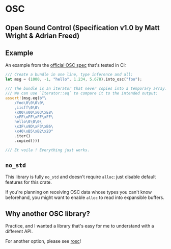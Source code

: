 # OSC
## Open Sound Control (Specification v1.0 by Matt Wright & Adrian Freed)

## Example

An example from the [official OSC spec](https://opensoundcontrol.stanford.edu/spec-1_0-examples.html#osc-message-examples) that's tested in CI:
```rust
/// Create a bundle in one line, type inference and all:
let msg = (1000, -1, "hello", 1.234, 5.678).into_osc("foo");

/// The bundle is an iterator that never copies into a temporary array.
/// We can use `Iterator::eq` to compare it to the intended output:
assert!(msg.eq(b"\
    /foo\0\0\0\0\
    ,iisff\0\0\
    \x00\x00\x03\xE8\
    \xFF\xFF\xFF\xFF\
    hello\0\0\0\
    \x3F\x9D\xF3\xB6\
    \x40\xB5\xB2\x2D"
    .iter()
    .copied()))

/// Et voila ! Everything just works.
```

## `no_std`

This library is fully `no_std` and doesn't require `alloc`: just disable default features for this crate.

If you're planning on receiving OSC data whose types you can't know beforehand,
you might want to enable `alloc` to read into expansible buffers.

## Why another OSC library?

Practice, and I wanted a library that's easy for me to understand with a different API.

For another option, please see [rosc](https://github.com/klingtnet/rosc)!
